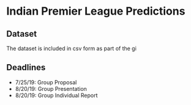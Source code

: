 # Indian Premier League Predictions

## Dataset

The dataset is included in csv form as part of the gi

## Deadlines

 * 7/25/19: Group Proposal
 * 8/20/19: Group Presentation
 * 8/20/19: Group Individual Report
